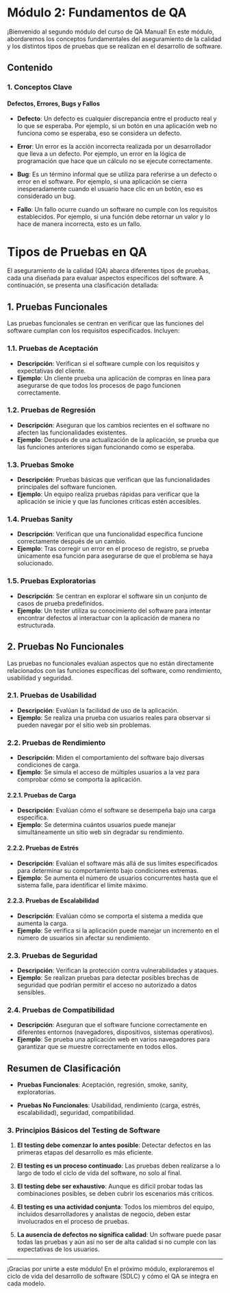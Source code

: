 # Módulo 2: Fundamentos de QA

¡Bienvenido al segundo módulo del curso de QA Manual! En este módulo, abordaremos los conceptos fundamentales del aseguramiento de la calidad y los distintos tipos de pruebas que se realizan en el desarrollo de software.

## Contenido

### 1. Conceptos Clave

#### Defectos, Errores, Bugs y Fallos

- **Defecto**: Un defecto es cualquier discrepancia entre el producto real y lo que se esperaba. Por ejemplo, si un botón en una aplicación web no funciona como se esperaba, eso se considera un defecto.

- **Error**: Un error es la acción incorrecta realizada por un desarrollador que lleva a un defecto. Por ejemplo, un error en la lógica de programación que hace que un cálculo no se ejecute correctamente.

- **Bug**: Es un término informal que se utiliza para referirse a un defecto o error en el software. Por ejemplo, si una aplicación se cierra inesperadamente cuando el usuario hace clic en un botón, eso es considerado un bug.

- **Fallo**: Un fallo ocurre cuando un software no cumple con los requisitos establecidos. Por ejemplo, si una función debe retornar un valor y lo hace de manera incorrecta, esto es un fallo.

# Tipos de Pruebas en QA

El aseguramiento de la calidad (QA) abarca diferentes tipos de pruebas, cada una diseñada para evaluar aspectos específicos del software. A continuación, se presenta una clasificación detallada:

## 1. Pruebas Funcionales

Las pruebas funcionales se centran en verificar que las funciones del software cumplan con los requisitos especificados. Incluyen:

### 1.1. Pruebas de Aceptación
- **Descripción**: Verifican si el software cumple con los requisitos y expectativas del cliente.
- **Ejemplo**: Un cliente prueba una aplicación de compras en línea para asegurarse de que todos los procesos de pago funcionen correctamente.

### 1.2. Pruebas de Regresión
- **Descripción**: Aseguran que los cambios recientes en el software no afecten las funcionalidades existentes.
- **Ejemplo**: Después de una actualización de la aplicación, se prueba que las funciones anteriores sigan funcionando como se esperaba.

### 1.3. Pruebas Smoke
- **Descripción**: Pruebas básicas que verifican que las funcionalidades principales del software funcionen.
- **Ejemplo**: Un equipo realiza pruebas rápidas para verificar que la aplicación se inicie y que las funciones críticas estén accesibles.

### 1.4. Pruebas Sanity
- **Descripción**: Verifican que una funcionalidad específica funcione correctamente después de un cambio.
- **Ejemplo**: Tras corregir un error en el proceso de registro, se prueba únicamente esa función para asegurarse de que el problema se haya solucionado.

### 1.5. Pruebas Exploratorias
- **Descripción**: Se centran en explorar el software sin un conjunto de casos de prueba predefinidos.
- **Ejemplo**: Un tester utiliza su conocimiento del software para intentar encontrar defectos al interactuar con la aplicación de manera no estructurada.

## 2. Pruebas No Funcionales

Las pruebas no funcionales evalúan aspectos que no están directamente relacionados con las funciones específicas del software, como rendimiento, usabilidad y seguridad.

### 2.1. Pruebas de Usabilidad
- **Descripción**: Evalúan la facilidad de uso de la aplicación.
- **Ejemplo**: Se realiza una prueba con usuarios reales para observar si pueden navegar por el sitio web sin problemas.

### 2.2. Pruebas de Rendimiento
- **Descripción**: Miden el comportamiento del software bajo diversas condiciones de carga.
- **Ejemplo**: Se simula el acceso de múltiples usuarios a la vez para comprobar cómo se comporta la aplicación.

#### 2.2.1. Pruebas de Carga
- **Descripción**: Evalúan cómo el software se desempeña bajo una carga específica.
- **Ejemplo**: Se determina cuántos usuarios puede manejar simultáneamente un sitio web sin degradar su rendimiento.

#### 2.2.2. Pruebas de Estrés
- **Descripción**: Evalúan el software más allá de sus límites especificados para determinar su comportamiento bajo condiciones extremas.
- **Ejemplo**: Se aumenta el número de usuarios concurrentes hasta que el sistema falle, para identificar el límite máximo.

#### 2.2.3. Pruebas de Escalabilidad
- **Descripción**: Evalúan cómo se comporta el sistema a medida que aumenta la carga.
- **Ejemplo**: Se verifica si la aplicación puede manejar un incremento en el número de usuarios sin afectar su rendimiento.

### 2.3. Pruebas de Seguridad
- **Descripción**: Verifican la protección contra vulnerabilidades y ataques.
- **Ejemplo**: Se realizan pruebas para detectar posibles brechas de seguridad que podrían permitir el acceso no autorizado a datos sensibles.

### 2.4. Pruebas de Compatibilidad
- **Descripción**: Aseguran que el software funcione correctamente en diferentes entornos (navegadores, dispositivos, sistemas operativos).
- **Ejemplo**: Se prueba una aplicación web en varios navegadores para garantizar que se muestre correctamente en todos ellos.

## Resumen de Clasificación

- **Pruebas Funcionales**: Aceptación, regresión, smoke, sanity, exploratorias.
  
- **Pruebas No Funcionales**: Usabilidad, rendimiento (carga, estrés, escalabilidad), seguridad, compatibilidad.


### 3. Principios Básicos del Testing de Software

1. **El testing debe comenzar lo antes posible**: Detectar defectos en las primeras etapas del desarrollo es más eficiente.

2. **El testing es un proceso continuado**: Las pruebas deben realizarse a lo largo de todo el ciclo de vida del software, no solo al final.

3. **El testing debe ser exhaustivo**: Aunque es difícil probar todas las combinaciones posibles, se deben cubrir los escenarios más críticos.

4. **El testing es una actividad conjunta**: Todos los miembros del equipo, incluidos desarrolladores y analistas de negocio, deben estar involucrados en el proceso de pruebas.

5. **La ausencia de defectos no significa calidad**: Un software puede pasar todas las pruebas y aún así no ser de alta calidad si no cumple con las expectativas de los usuarios.

---

¡Gracias por unirte a este módulo! En el próximo módulo, exploraremos el ciclo de vida del desarrollo de software (SDLC) y cómo el QA se integra en cada modelo.
